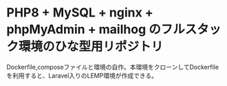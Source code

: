 # PHP8 + MySQL + nginx + phpMyAdmin + mailhog のフルスタック環境のひな型用リポジトリ
Dockerfile,composeファイルと環境の自作。本環境をクローンしてDockerfileを利用すると、Laravel入りのLEMP環境が作成できる。
